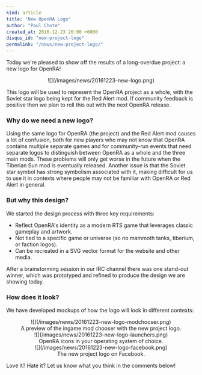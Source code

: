 ```yaml
---
kind: article
title: "New OpenRA Logo"
author: "Paul Chote"
created_at: 2016-12-23 20:00 +0000
disqus_id: "new-project-logo"
permalink: "/news/new-project-logo/"
---
```


Today we're pleased to show off the results of a long-overdue project: a new logo for OpenRA!

<div style="text-align:center" markdown="1">
![](/images/news/20161223-new-logo.png)
</div>

This logo will be used to represent the OpenRA project as a whole, with the Soviet star logo being kept for the Red Alert mod.
If community feedback is positive then we plan to roll this out with the next OpenRA release.

### Why do we need a new logo?

Using the same logo for OpenRA (the project) and the Red Alert mod causes a lot of confusion, both for new players who may not know that OpenRA contains multiple separate games and for community-run events that need separate logos to distinguish between OpenRA as a whole and the three main mods.  These problems will only get worse in the future when the Tiberian Sun mod is eventually released.  Another issue is that the Soviet star symbol has strong symbolism associated with it, making difficult for us to use it in contexts where people may not be familiar with OpenRA or Red Alert in general.

### But why this design?

We started the design process with three key requirements:

* Reflect OpenRA's identity as a modern RTS game that leverages classic gameplay and artwork.
* Not tied to a specific game or universe (so no mammoth tanks, tiberium, or faction logos).
* Can be recreated in a SVG vector format for the website and other media.

After a brainstorming session in our IRC channel there was one stand-out winner, which was prototyped and refined to produce the design we are showing today.

### How does it look?

We have developed mockups of how the logo will look in different contexts:

<div style="text-align:center; margin: 0 -60px" markdown="1">
![](/images/news/20161223-new-logo-modchooser.png)<br />
A preview of the ingame mod chooser with the new project logo.
</div>

<div style="text-align:center" markdown="1">
![](/images/news/20161223-new-logo-launchers.png)<br />
OpenRA icons in your operating system of choice.
</div>

<div style="text-align:center" markdown="1">
![](/images/news/20161223-new-logo-facebook.png)<br />
The new project logo on Facebook.
</div>

Love it? Hate it? Let us know what you think in the comments below!